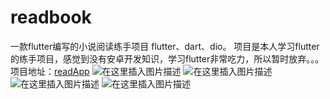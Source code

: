# readbook
一款flutter编写的小说阅读练手项目
flutter、dart、dio。
项目是本人学习flutter的练手项目，感觉到没有安卓开发知识，学习flutter非常吃力，所以暂时放弃。。。
项目地址：[readApp](https://github.com/microcosm1994/readbook)
![在这里插入图片描述](https://img-blog.csdnimg.cn/20191008152619162.png?x-oss-process=image/watermark,type_ZmFuZ3poZW5naGVpdGk,shadow_10,text_aHR0cHM6Ly9ibG9nLmNzZG4ubmV0L3FxXzM5MDgxOTc0,size_16,color_FFFFFF,t_70)
![在这里插入图片描述](https://img-blog.csdnimg.cn/2019100815265444.png?x-oss-process=image/watermark,type_ZmFuZ3poZW5naGVpdGk,shadow_10,text_aHR0cHM6Ly9ibG9nLmNzZG4ubmV0L3FxXzM5MDgxOTc0,size_16,color_FFFFFF,t_70)
![在这里插入图片描述](https://img-blog.csdnimg.cn/20191008152732734.png?x-oss-process=image/watermark,type_ZmFuZ3poZW5naGVpdGk,shadow_10,text_aHR0cHM6Ly9ibG9nLmNzZG4ubmV0L3FxXzM5MDgxOTc0,size_16,color_FFFFFF,t_70)
![在这里插入图片描述](https://img-blog.csdnimg.cn/20191008152828430.png?x-oss-process=image/watermark,type_ZmFuZ3poZW5naGVpdGk,shadow_10,text_aHR0cHM6Ly9ibG9nLmNzZG4ubmV0L3FxXzM5MDgxOTc0,size_16,color_FFFFFF,t_70)